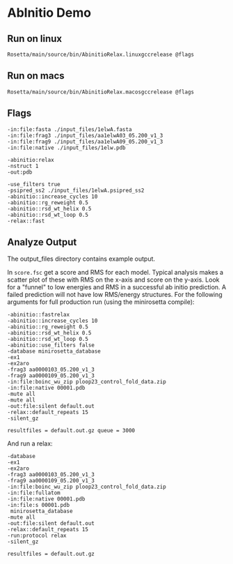 AbInitio Demo
=============

Run on linux
------------
    Rosetta/main/source/bin/AbinitioRelax.linuxgccrelease @flags

Run on macs
-----------
    Rosetta/main/source/bin/AbinitioRelax.macosgccrelease @flags

Flags
-----
    -in:file:fasta ./input_files/1elwA.fasta
    -in:file:frag3 ./input_files/aa1elwA03_05.200_v1_3
    -in:file:frag9 ./input_files/aa1elwA09_05.200_v1_3
    -in:file:native ./input_files/1elw.pdb

    -abinitio:relax
    -nstruct 1
    -out:pdb

    -use_filters true
    -psipred_ss2 ./input_files/1elwA.psipred_ss2
    -abinitio::increase_cycles 10
    -abinitio::rg_reweight 0.5
    -abinitio::rsd_wt_helix 0.5
    -abinitio::rsd_wt_loop 0.5
    -relax::fast

Analyze Output
--------------
The output_files directory contains example output.

In `score.fsc` get a score and RMS for each model.
Typical analysis makes a scatter plot of these with RMS on the x-axis and score on the y-axis.
Look for a "funnel" to low energies and RMS in a successful ab initio prediction.
A failed prediction will not have low RMS/energy structures.
For the following arguments for full production run (using the minirosetta compile):

    -abinitio::fastrelax
    -abinitio::increase_cycles 10
    -abinitio::rg_reweight 0.5
    -abinitio::rsd_wt_helix 0.5
    -abinitio::rsd_wt_loop 0.5
    -abinitio::use_filters false
    -database minirosetta_database
    -ex1
    -ex2aro
    -frag3 aa0000103_05.200_v1_3
    -frag9 aa0000109_05.200_v1_3
    -in:file:boinc_wu_zip ploop23_control_fold_data.zip
    -in:file:native 00001.pdb
    -mute all
    -mute all
    -out:file:silent default.out
    -relax::default_repeats 15
    -silent_gz

    resultfiles = default.out.gz queue = 3000

And run a relax:

    -database
    -ex1
    -ex2aro
    -frag3 aa0000103_05.200_v1_3
    -frag9 aa0000109_05.200_v1_3
    -in:file:boinc_wu_zip ploop23_control_fold_data.zip 
    -in:file:fullatom
    -in:file:native 00001.pdb
    -in:file:s 00001.pdb
     minirosetta_database
    -mute all
    -out:file:silent default.out
    -relax::default_repeats 15
    -run:protocol relax
    -silent_gz

    resultfiles = default.out.gz
